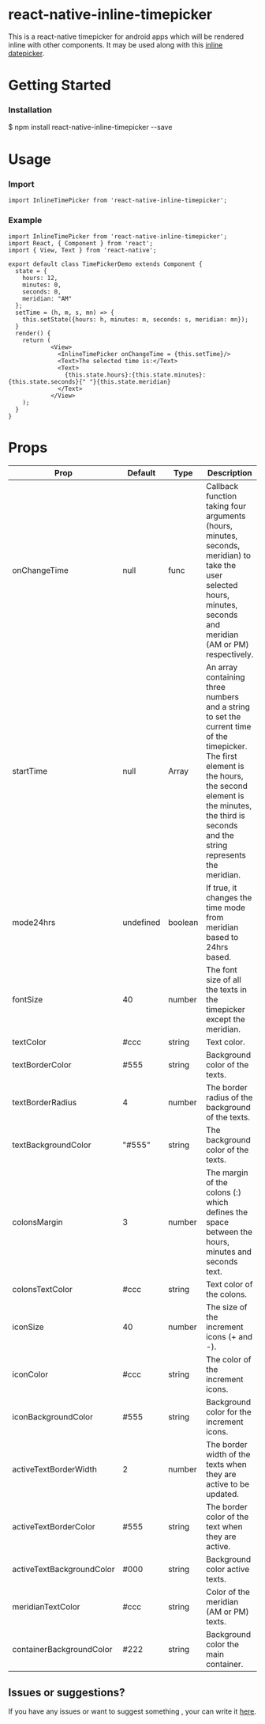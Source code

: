 # react-native-inline-timepicker
This is a react-native timepicker for android apps which will be rendered inline with other components. It may be used along with this [inline datepicker](https://www.npmjs.com/package/react-native-inline-datepicker). 

# Getting Started

### Installation
$ npm install react-native-inline-timepicker --save

# Usage

### Import

```import InlineTimePicker from 'react-native-inline-timepicker';```

### Example

```
import InlineTimePicker from 'react-native-inline-timepicker';
import React, { Component } from 'react';
import { View, Text } from 'react-native';

export default class TimePickerDemo extends Component {
  state = {
    hours: 12,
    minutes: 0,
    seconds: 0,
    meridian: "AM"
  };
  setTime = (h, m, s, mn) => {
    this.setState({hours: h, minutes: m, seconds: s, meridian: mn});
  }
  render() {
    return (
            <View>
              <InlineTimePicker onChangeTime = {this.setTime}/>
              <Text>The selected time is:</Text>
              <Text>
                {this.state.hours}:{this.state.minutes}:{this.state.seconds}{" "}{this.state.meridian}
              </Text>    
            </View>
    );
  }
}
```
# Props 

Prop | Default | Type | Description
------------ | ------------- | ------------- | -------------
onChangeTime | null | func | Callback function taking four arguments (hours, minutes, seconds, meridian) to take the user selected hours, minutes, seconds and meridian (AM or PM) respectively.
startTime | null | Array | An array containing three numbers and a string to set the current time of the timepicker. The first element is the hours, the second element is the minutes, the third is seconds and the string represents the meridian. 
mode24hrs | undefined | boolean | If true, it changes the time mode from meridian based to 24hrs based.
fontSize | 40 | number | The font size of all the texts in the timepicker except the meridian.
textColor | #ccc | string | Text color.
textBorderColor | #555 | string | Background color of the texts.
textBorderRadius | 4 | number | The border radius of the background of the texts.
textBackgroundColor | "#555" | string | The background color of the texts.
colonsMargin | 3 | number | The margin of the colons (:) which defines the space between the hours, minutes and seconds text.
colonsTextColor | #ccc | string | Text color of the colons.
iconSize | 40 | number | The size of the increment icons (+ and -).
iconColor | #ccc | string | The color of the increment icons.
iconBackgroundColor | #555 |string | Background color for the increment icons.
activeTextBorderWidth | 2 | number | The border width of the texts when they are active to be updated.
activeTextBorderColor | #555 | string | The border color of the text when they are active.
activeTextBackgroundColor | #000 | string | Background color active texts.
meridianTextColor | #ccc | string | Color of the meridian (AM or PM) texts.
containerBackgroundColor | #222 | string | Background color the main container.

## Issues or suggestions?
If you have any issues or want to suggest something , your can write it [here](https://github.com/Asaye/react-native-inline-timepicker/issues).
